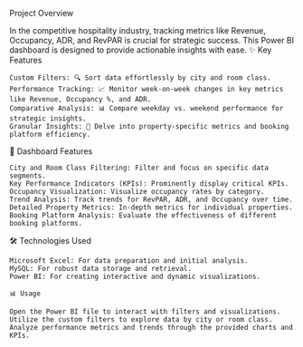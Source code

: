 Project Overview

In the competitive hospitality industry, tracking metrics like Revenue, Occupancy, ADR, and RevPAR is crucial for strategic success. This Power BI dashboard is designed to provide actionable insights with ease.
✨ Key Features

    Custom Filters: 🔍 Sort data effortlessly by city and room class.
    Performance Tracking: 📈 Monitor week-on-week changes in key metrics like Revenue, Occupancy %, and ADR.
    Comparative Analysis: 📊 Compare weekday vs. weekend performance for strategic insights.
    Granular Insights: 🔬 Delve into property-specific metrics and booking platform efficiency.

🔧 Dashboard Features

    City and Room Class Filtering: Filter and focus on specific data segments.
    Key Performance Indicators (KPIs): Prominently display critical KPIs.
    Occupancy Visualization: Visualize occupancy rates by category.
    Trend Analysis: Track trends for RevPAR, ADR, and Occupancy over time.
    Detailed Property Metrics: In-depth metrics for individual properties.
    Booking Platform Analysis: Evaluate the effectiveness of different booking platforms.

🛠️ Technologies Used

    Microsoft Excel: For data preparation and initial analysis.
    MySQL: For robust data storage and retrieval.
    Power BI: For creating interactive and dynamic visualizations.
    
    📊 Usage

    Open the Power BI file to interact with filters and visualizations.
    Utilize the custom filters to explore data by city or room class.
    Analyze performance metrics and trends through the provided charts and KPIs.
